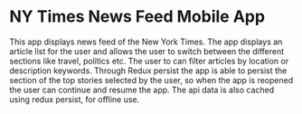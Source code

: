 
# NY Times News Feed Mobile App

This app displays news feed of the New York Times.
The app displays an article list for the user and allows the user to switch between the different sections like travel, politics etc.
The user to can filter articles by location or description keywords.
Through Redux persist the app is able to persist the section of the top stories selected by the user, so when the app is reopened the user can continue and resume the app. The api data is also cached using redux persist, for offline use.


